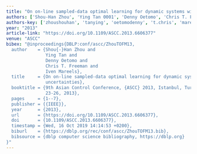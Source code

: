 ```yaml
---
title: "On on-line sampled-data optimal learning for dynamic systems with uncertainties"
authors: ['Shou-Han Zhou', 'Ying Tan 0001', 'Denny Oetomo', 'Chris T. Freeman', 'Iven Mareels']
authors-key: ['zhoushouhan', 'tanying', 'oetomodenny', 't.chris', 'mareelsiven']
year: "2013"
article-link: "https://doi.org/10.1109/ASCC.2013.6606377"
venue: "ASCC"
bibex: "@inproceedings{DBLP:conf/ascc/ZhouTOFM13,
  author    = {Shou{-}Han Zhou and
               Ying Tan and
               Denny Oetomo and
               Chris T. Freeman and
               Iven Mareels},
  title     = {On on-line sampled-data optimal learning for dynamic systems with
               uncertainties},
  booktitle = {9th Asian Control Conference, {ASCC} 2013, Istanbul, Turkey, June
               23-26, 2013},
  pages     = {1--7},
  publisher = {{IEEE}},
  year      = {2013},
  url       = {https://doi.org/10.1109/ASCC.2013.6606377},
  doi       = {10.1109/ASCC.2013.6606377},
  timestamp = {Wed, 16 Oct 2019 14:14:53 +0200},
  biburl    = {https://dblp.org/rec/conf/ascc/ZhouTOFM13.bib},
  bibsource = {dblp computer science bibliography, https://dblp.org}
}"
---
```

